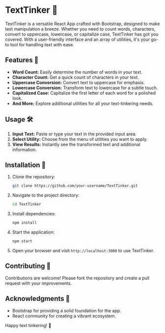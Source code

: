 # TextTinker 📝

TextTinker is a versatile React App crafted with Bootstrap, designed to make text manipulation a breeze. Whether you need to count words, characters, convert to uppercase, lowercase, or capitalize case, TextTinker has got you covered. With a user-friendly interface and an array of utilities, it's your go-to tool for handling text with ease.

## Features 🚀

- **Word Count:** Easily determine the number of words in your text.
- **Character Count:** Get a quick count of characters in your text.
- **Uppercase Conversion:** Convert text to uppercase for emphasis.
- **Lowercase Conversion:** Transform text to lowercase for a subtle touch.
- **Capitalized Case:** Capitalize the first letter of each word for a polished look.
- **And More:** Explore additional utilities for all your text-tinkering needs.

## Usage 🛠️

1. **Input Text:** Paste or type your text in the provided input area.
2. **Select Utility:** Choose from the menu of utilities you want to apply.
3. **View Results:** Instantly see the transformed text and additional information.

## Installation 🧩

1. Clone the repository:

    ```bash
    git clone https://github.com/your-username/TextTinker.git
    ```

2. Navigate to the project directory:

    ```bash
    cd TextTinker
    ```

3. Install dependencies:

    ```bash
    npm install
    ```

4. Start the application:

    ```bash
    npm start
    ```

5. Open your browser and visit `http://localhost:3000` to use TextTinker.

## Contributing 🤝

Contributions are welcome! Please fork the repository and create a pull request with your improvements.

## Acknowledgments 🙌

- Bootstrap for providing a solid foundation for the app.
- React community for creating a vibrant ecosystem.

Happy text tinkering! 🚀
